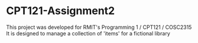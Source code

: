 # CPT121-Assignment2
This project was developed for RMIT's Programming 1 / CPT121 / COSC2315
It is designed to manage a collection of 'items' for a fictional library 
